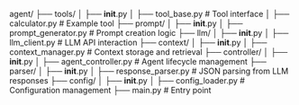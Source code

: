 agent/
├── tools/
│   ├── __init__.py
│   ├── tool_base.py       # Tool interface
│   ├── calculator.py      # Example tool
├── prompt/
│   ├── __init__.py
│   ├── prompt_generator.py # Prompt creation logic
├── llm/
│   ├── __init__.py
│   ├── llm_client.py      # LLM API interaction
├── context/
│   ├── __init__.py
│   ├── context_manager.py # Context storage and retrieval
├── controller/
│   ├── __init__.py
│   ├── agent_controller.py # Agent lifecycle management
├── parser/
│   ├── __init__.py
│   ├── response_parser.py # JSON parsing from LLM responses
├── config/
│   ├── __init__.py
│   ├── config_loader.py   # Configuration management
├── main.py                 # Entry point
